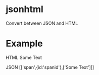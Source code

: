 jsonhtml
========

Convert between JSON and HTML


Example
========

HTML
<span id='spanid'>Some Text</span>

JSON
[['span',{id:'spanid'},['Some Text']]]